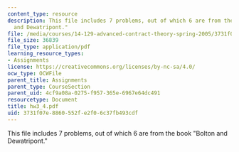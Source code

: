 ```yaml
---
content_type: resource
description: This file includes 7 problems, out of which 6 are from the book "Bolton
  and Dewatripont."
file: /media/courses/14-129-advanced-contract-theory-spring-2005/3731f07e8860552fe2f06c37fb493cdf_hw3_4.pdf
file_size: 36839
file_type: application/pdf
learning_resource_types:
- Assignments
license: https://creativecommons.org/licenses/by-nc-sa/4.0/
ocw_type: OCWFile
parent_title: Assignments
parent_type: CourseSection
parent_uid: 4cf9a08a-0275-f957-365e-6967e64dc491
resourcetype: Document
title: hw3_4.pdf
uid: 3731f07e-8860-552f-e2f0-6c37fb493cdf
---
```

This file includes 7 problems, out of which 6 are from the book "Bolton and Dewatripont."